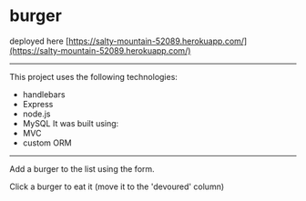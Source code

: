 # burger

deployed here [https://salty-mountain-52089.herokuapp.com/](https://salty-mountain-52089.herokuapp.com/)

***

This project uses the following technologies:
  * handlebars
  * Express
  * node.js
  * MySQL
It was built using:
  * MVC 
  * custom ORM
  
*** 

Add a burger to the list using the form. 

Click a burger to eat it (move it to the 'devoured' column)
